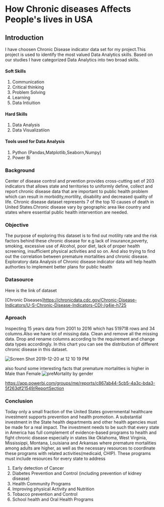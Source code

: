 # How Chronic diseases Affects People's lives in USA

## Introduction

I have choosen Chronic Disease indicator data set for my project.This project is used to identify the most valued Data Analytics skills. Based on our studies I have categorized Data Analytics into two broad skills.
#### Soft Skills
1. Communication
2. Critical thinking
3. Problem Solving
4. Learning
5. Data Intiuition
#### Hard Skills
1. Data Analysis
2. Data Visualizatiion

#### Tools used for Data Analysis
1. Python (Pandas,Matplotlib,Seaborn,Numpy) 
2. Power Bi

### Background

Center of disease control and prvention provides cross-cutting set of 203 indicators that allows state and territories to uniformly define, collect and report chronic disease data that are important to public health problem which can result in morbidity,mortility, disability and decreased quality of life. Chronic disease dataset represents 7 of the top 10 causes of death in United States.Chronic disease vary by geographic area like country and states where essential public health intervention are needed.

### Objective

The purpose of exploring this dataset is to find out motility rate and the risk factors behind these chronic disease for e.g lack of insurance,poverty, smoking, excessive use of Alcohol, poor diet, lack of  proper health screening, insufficient physical activities and so on. And also trying to find out the correlation between premature mortalities and chronic disease. Exploratory data Analysis of Chronic disease indicator data will help health authorties to implement better plans for public health

### Datasource

Here is the link of dataset

[Chronic Diseases]https://chronicdata.cdc.gov/Chronic-Disease-Indicators/U-S-Chronic-Disease-Indicators-CDI-/g4ie-h725


### Aproach

Inspecting 15 years data from 2001 to 2016 which has 519718 rows and 34 columns.Also we have lot of missing data.
Clean and remove all the missing data. Drop and rename columns according to the requirement and change data types accordingly.
In this chart you can see the distribution of different chronic disease in this dataset.

![Screen Shot 2019-12-20 at 12 10 19 PM](https://user-images.githubusercontent.com/52731910/71280850-02bca880-2322-11ea-85e1-0988b6ca748f.png)

also found some interesting facts that premature mortalities is higher in Male than Female
![preMortality by gender](https://user-images.githubusercontent.com/52731910/71786631-02373980-2fd3-11ea-93ef-5bcea3641b9a.png)


https://app.powerbi.com/groups/me/reports/c867ab44-5cb5-4a3c-bda3-5f263df21549/ReportSection

### Conclusion 

Today only a small fraction of the United States governmental healthcare investment supports prevention and health promotion. A substantial investment in the State health departments and other health agencies must be made for a real impact. The investment needs to be such that every state in America has full complement of evidence-based programs to health and fight chronic disease especially in states like Oklahoma, West Virginia, Mississippi, Montana, Louisiana and Arkansas where premature mortalities among adults are higher, as well as the necessary resources to coordinate these programs with related activities(medicaid, CHIP). These programs must include resources for every state to address
1. Early detection of Cancer
2. Diabetes Prevention and Control (including prevention of kidney disease)
3. Health Community Programs
4. Improving physical Activity and Nutrition
5. Tobacco prevention and Control
6. School health and Oral Health Programs

